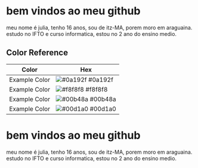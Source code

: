 
# bem vindos ao meu github


meu nome é julia, tenho 16 anos, sou de itz-MA, porem moro em araguaina. estudo no IFTO e curso informatica, estou no 2 ano do ensino medio.


## Color Reference

| Color             | Hex                                                                |
| ----------------- | ------------------------------------------------------------------ |
| Example Color | ![#0a192f](https://via.placeholder.com/10/0a192f?text=+) #0a192f |
| Example Color | ![#f8f8f8](https://via.placeholder.com/10/f8f8f8?text=+) #f8f8f8 |
| Example Color | ![#00b48a](https://via.placeholder.com/10/00b48a?text=+) #00b48a |
| Example Color | ![#00d1a0](https://via.placeholder.com/10/00b48a?text=+) #00d1a0 |


# bem vindos ao meu github


meu nome é julia, tenho 16 anos, sou de itz-MA, porem moro em araguaina. estudo no IFTO e curso informatica, estou no 2 ano do ensino medio.


